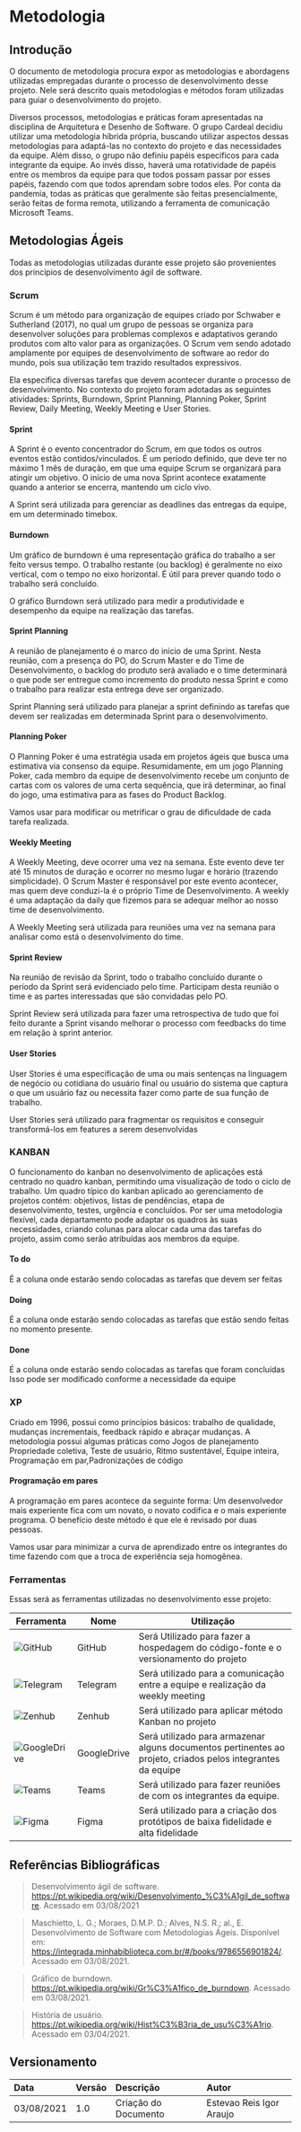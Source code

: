 # Metodologia
## Introdução
O documento de metodologia procura expor as metodologias e abordagens utilizadas empregadas durante o processo de desenvolvimento desse projeto. Nele será descrito quais metodologias e métodos foram utilizadas para guiar o desenvolvimento do projeto.

Diversos processos, metodologias e práticas foram apresentadas na disciplina de Arquitetura e Desenho de Software. O grupo Cardeal decidiu utilizar uma metodologia híbrida própria, buscando utilizar aspectos dessas metodologias para adaptá-las no contexto do projeto e das necessidades da equipe. Além disso, o grupo não definiu papéis específicos para cada integrante da equipe. Ao invés disso, haverá uma rotatividade de papéis entre os membros da equipe para que todos possam passar por esses papéis, fazendo com que todos aprendam sobre todos eles. Por conta da pandemia, todas as práticas que geralmente são feitas presencialmente, serão feitas de forma remota, utilizando a ferramenta de comunicação Microsoft Teams.

## Metodologias Ágeis
Todas as metodologias utilizadas durante esse projeto são provenientes dos princípios de desenvolvimento ágil de software.
### Scrum
Scrum é um método para organização de equipes criado por Schwaber e Sutherland (2017), no qual um grupo de pessoas se organiza para desenvolver soluções para problemas complexos e adaptativos gerando produtos com alto valor para as organizações. O Scrum vem sendo adotado amplamente por equipes de desenvolvimento de software ao redor do mundo, pois sua utilização tem trazido resultados expressivos.

Ela especifica diversas tarefas que devem acontecer durante o processo de desenvolvimento. No contexto do projeto foram adotadas as seguintes atividades: Sprints, Burndown, Sprint Planning, Planning Poker, Sprint Review, Daily Meeting, Weekly Meeting e User Stories.

#### Sprint
A Sprint é o evento concentrador do Scrum, em que todos os outros eventos estão contidos/vinculados. É um período definido, que deve ter no máximo 1 mês de duração, em que uma equipe Scrum se organizará para atingir um objetivo. O início de uma nova Sprint acontece exatamente quando a anterior se encerra, mantendo um ciclo vivo. 

A Sprint será utilizada para gerenciar as deadlines das entregas da equipe, em um determinado timebox.

#### Burndown
Um gráfico de burndown é uma representação gráfica do trabalho a ser feito versus tempo. O trabalho restante (ou backlog) é geralmente no eixo vertical, com o tempo no eixo horizontal. É útil para prever quando todo o trabalho será concluído.

O gráfico Burndown será utilizado para medir a produtividade e desempenho da equipe na realização das tarefas.

#### Sprint Planning
A reunião de planejamento é o marco do início de uma Sprint. Nesta reunião, com a presença do PO, do Scrum Master e do Time de Desenvolvimento, o backlog do produto será avaliado e o time determinará o que pode ser entregue como incremento do produto nessa Sprint e como o trabalho para realizar esta entrega deve ser organizado. 

Sprint Planning será utilizado para planejar a sprint definindo as tarefas que devem ser realizadas em determinada Sprint para o desenvolvimento.
#### Planning Poker
O Planning Poker é uma estratégia usada em projetos ágeis que busca uma estimativa via consenso da equipe. Resumidamente, em um jogo Planning Poker, cada membro da equipe de desenvolvimento recebe um conjunto de cartas com os valores de uma certa sequência, que irá determinar, ao final do jogo, uma estimativa para as fases do Product Backlog.

Vamos usar para modificar ou metrificar o grau de dificuldade de cada tarefa realizada.

#### Weekly Meeting
A Weekly Meeting, deve ocorrer uma vez na semana. Este evento deve ter até 15 minutos de duração e ocorrer no mesmo lugar e horário (trazendo simplicidade). O Scrum Master é responsável por este evento acontecer, mas quem deve conduzi-la é o próprio Time de Desenvolvimento. A weekly é uma adaptação da daily que fizemos para se adequar melhor ao nosso time de desenvolvimento.

A Weekly Meeting será utilizada para reuniões uma vez na semana para analisar como está o desenvolvimento do time.

#### Sprint Review
Na reunião de revisão da Sprint, todo o trabalho concluído durante o período da Sprint será evidenciado pelo time. Participam desta reunião o time e as partes interessadas que são convidadas pelo PO.

Sprint Review será utilizada para fazer uma retrospectiva de tudo que foi feito durante a Sprint visando melhorar o processo com feedbacks do time em relação à sprint anterior.

#### User Stories
User Stories é uma especificação de uma ou mais sentenças na linguagem de negócio ou cotidiana do usuário final ou usuário do sistema que captura o que um usuário faz ou necessita fazer como parte de sua função de trabalho.

User Stories será utilizado para fragmentar os requisitos e conseguir transformá-los em features a serem desenvolvidas

### KANBAN
O funcionamento do kanban no desenvolvimento de aplicações está centrado no quadro kanban, permitindo uma visualização de todo o ciclo de trabalho. Um quadro típico do kanban aplicado ao gerenciamento de projetos contém: objetivos, listas de pendências, etapa de desenvolvimento, testes, urgência e concluídos. Por ser uma metodologia flexível, cada departamento pode adaptar os quadros às suas necessidades, criando colunas para alocar cada uma das tarefas do projeto, assim como serão atribuídas aos membros da equipe. 

#### To do
É a coluna onde estarão sendo colocadas as tarefas que devem ser feitas
#### Doing
É a coluna onde estarão sendo colocadas as tarefas que estão sendo feitas no momento presente.
#### Done
É a coluna onde estarão sendo colocadas as tarefas que foram concluídas
Isso pode ser modificado conforme a necessidade da equipe

### XP
Criado em 1996, possui como princípios básicos: trabalho de qualidade, mudanças incrementais, feedback rápido e abraçar mudanças. A metodologia possui algumas práticas como Jogos de planejamento Propriedade coletiva, Teste de usuário, Ritmo sustentável, Equipe inteira, Programação em par,Padronizações de código

#### Programação em pares
A programação em pares acontece da seguinte forma: Um desenvolvedor mais experiente fica com um novato, o novato codifica e o mais experiente programa. O benefício deste método é que ele é revisado por duas pessoas.

Vamos usar para minimizar a curva de aprendizado entre os integrantes do time fazendo com que a troca de experiência seja homogênea.

### Ferramentas
Essas será as ferramentas utilizadas no desenvolvimento esse projeto:

|Ferramenta|Nome|Utilização|
|----------|-----|---------|
|![GitHub](./tecnologias/github.png)|GitHub| Será Utilizado para fazer a hospedagem do código-fonte e o versionamento do projeto| 
|![Telegram](./tecnologias/telegram.png)|Telegram|Será utilizado para a comunicação entre a equipe e realização da weekly meeting|
|![Zenhub](./tecnologias/zenhub.png) |Zenhub|Será utilizado para aplicar método Kanban no projeto|
|![GoogleDrive](./tecnologias/drive.png)|GoogleDrive|Será utilizado para armazenar alguns documentos pertinentes ao projeto, criados pelos integrantes da equipe|
|![Teams](./tecnologias/teams.png)|Teams | Será utilizado para fazer reuniões de com os integrantes da equipe.|
|![Figma](./tecnologias/figma.png)| Figma | Será utilizado para a criação dos protótipos de baixa fidelidade e alta fidelidade|

 

## Referências Bibliográficas

 > Desenvolvimento ágil de software. https://pt.wikipedia.org/wiki/Desenvolvimento_%C3%A1gil_de_software. Acessado em 03/08/2021

> Maschietto, L. G.; Moraes, D.M.P. D.; Alves, N.S. R.; al., E. Desenvolvimento de Software com Metodologias Ágeis. Disponível em: https://integrada.minhabiblioteca.com.br/#/books/9786556901824/. Acessado em 03/08/2021.

> Gráfico de burndown. https://pt.wikipedia.org/wiki/Gr%C3%A1fico_de_burndown. Acessado em 03/08/2021.

> História de usuário. https://pt.wikipedia.org/wiki/Hist%C3%B3ria_de_usu%C3%A1rio. Acessado em 03/04/2021.

## Versionamento

| Data       | Versão | Descrição                                | Autor             |
| :--------- | :----- | :--------------------------------------- | :---------------- |
| 03/08/2021 | 1.0    | Criação do Documento          | Estevao Reis   Igor Araujo|